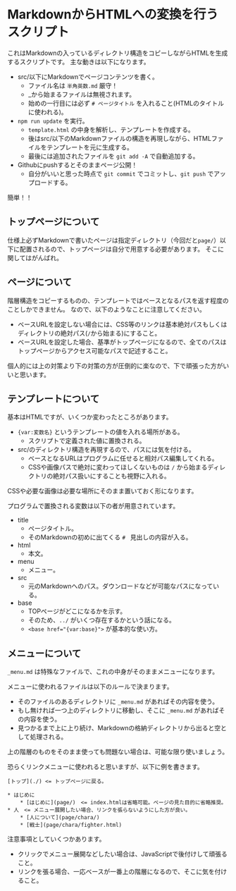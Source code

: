 # MarkdownからHTMLへの変換を行うスクリプト

これはMarkdownの入っているディレクトリ構造をコピーしながらHTMLを生成するスクリプトです。
主な動きは以下になります。

* src/以下にMarkdownでページコンテンツを書く。
    * ファイル名は `半角英数.md` 厳守！
    * _から始まるファイルは無視されます。
    * 始めの一行目には必ず `# ページタイトル` を入れること(HTMLのタイトルに使われる)。
* `npm run update` を実行。
    * `template.html` の中身を解析し、テンプレートを作成する。
    * 後はsrc/以下のMarkdownファイルの構造を再現しながら、HTMLファイルをテンプレートを元に生成する。
    * 最後には追加されたファイルを `git add -A` で自動追加する。
* Githubにpushするとそのままページ公開！
    * 自分がいいと思った時点で `git commit` でコミットし、`git push` でアップロードする。

簡単！！

## トップページについて

仕様上必ずMarkdownで書いたページは指定ディレクトリ（今回だと`page/`）以下に配置されるので、トップページは自分で用意する必要があります。
そこに関してはがんばれ。

## ページについて

階層構造をコピーするものの、テンプレートではベースとなるパスを返す程度のことしかできません。
なので、以下のようなことに注意してください。

* ベースURLを設定しない場合には、CSS等のリンクは基本絶対パスもしくはディレクトリの絶対パス(`/`から始まる)にすること。
* ベースURLを設定した場合、基準がトップページになるので、全てのパスはトップページからアクセス可能なパスで記述すること。

個人的には上の対策より下の対策の方が圧倒的に楽なので、下で頑張った方がいいと思います。

## テンプレートについて

基本はHTMLですが、いくつか変わったところがあります。

* `{var:変数名}` というテンプレートの値を入れる場所がある。
    * スクリプトで定義された値に置換される。
* src/のディレクトリ構造を再現するので、パスには気を付ける。
    * ベースとなるURLはプログラムに任せると相対パス編集してくれる。
    * CSSや画像パスで絶対に変わってほしくないものは `/` から始まるディレクトリの絶対パス扱いにすることも視野に入れる。

CSSや必要な画像は必要な場所にそのまま置いておく形になります。

プログラムで置換される変数は以下の者が用意されています。

* title
    * ページタイトル。
    * そのMarkdownの初めに出てくる `# ` 見出しの内容が入る。
* html
    * 本文。
* menu
    * メニュー。
* src
    * 元のMarkdownへのパス。ダウンロードなどが可能なパスになっている。
* base
    * TOPページがどこになるかを示す。
    * そのため、`../` がいくつ存在するかという話になる。
    * `<base href="{var:base}">` が基本的な使い方。

## メニューについて

`_menu.md` は特殊なファイルで、これの中身がそのままメニューになります。

メニューに使われるファイルは以下のルールで決まります。

* そのファイルのあるディレクトリに `_menu.md` があればその内容を使う。
* もし無ければ一つ上のディレクトリに移動し、そこに `_menu.md` があればその内容を使う。
* 見つかるまで上に上り続け、Markdownの格納ディレクトリから出ると空として処理される。

上の階層のものをそのまま使っても問題ない場合は、可能な限り使いましょう。

恐らくリンクメニューに使われると思いますが、以下に例を書きます。

```
[トップ](./) <= トップページに戻る。

* はじめに
    * [はじめに](page/)　<= index.htmlは省略可能。ページの見た目的に省略推奨。
* 人　<= メニュー展開したい場合、リンクを張らないようにした方が良い。
    * [人について](page/chara/)
    * [戦士](page/chara/fighter.html)
```

注意事項としていくつかあります。

* クリックでメニュー展開などしたい場合は、JavaScriptで後付けして頑張ること。
* リンクを張る場合、一応ベースが一番上の階層になるので、そこに気を付けること。

